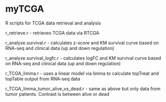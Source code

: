 # myTCGA
R scripts for TCGA data retrieval and analysis

r_retrieve.r                        - retrieves TCGA data via RTCGA

r_analyse.survival.r                - calculates z-score and KM survival curve based on RNA-seq and clinical data (up and down regulation)

r_analyse.survival_logfc.r          - calculates logFC and KM survival curve based on RNA-seq and clinical data (up and down regulation)

r_TCGA_limma.r                      - uses a linear model via limma to calculate topTreat and topTable output from RNA-seq data

r_TCGA_limma_tumor_alive_vs_dead.r  - same as above but only data from tumor patients. Contrast is between alive or dead
